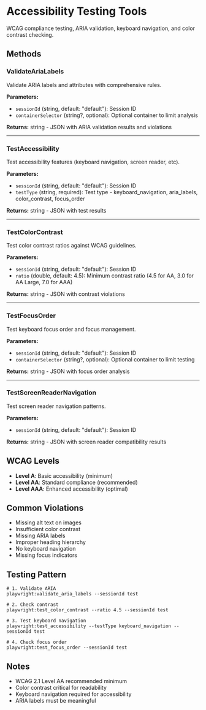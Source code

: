 # Accessibility Testing Tools

WCAG compliance testing, ARIA validation, keyboard navigation, and color contrast checking.

## Methods

### ValidateAriaLabels
Validate ARIA labels and attributes with comprehensive rules.

**Parameters:**
- `sessionId` (string, default: "default"): Session ID
- `containerSelector` (string?, optional): Optional container to limit analysis

**Returns:** string - JSON with ARIA validation results and violations

---

### TestAccessibility
Test accessibility features (keyboard navigation, screen reader, etc).

**Parameters:**
- `sessionId` (string, default: "default"): Session ID
- `testType` (string, required): Test type - keyboard_navigation, aria_labels, color_contrast, focus_order

**Returns:** string - JSON with test results

---

### TestColorContrast
Test color contrast ratios against WCAG guidelines.

**Parameters:**
- `sessionId` (string, default: "default"): Session ID
- `ratio` (double, default: 4.5): Minimum contrast ratio (4.5 for AA, 3.0 for AA Large, 7.0 for AAA)

**Returns:** string - JSON with contrast violations

---

### TestFocusOrder
Test keyboard focus order and focus management.

**Parameters:**
- `sessionId` (string, default: "default"): Session ID
- `containerSelector` (string?, optional): Optional container to limit testing

**Returns:** string - JSON with focus order analysis

---

### TestScreenReaderNavigation
Test screen reader navigation patterns.

**Parameters:**
- `sessionId` (string, default: "default"): Session ID

**Returns:** string - JSON with screen reader compatibility results

## WCAG Levels

- **Level A**: Basic accessibility (minimum)
- **Level AA**: Standard compliance (recommended)
- **Level AAA**: Enhanced accessibility (optimal)

## Common Violations

- Missing alt text on images
- Insufficient color contrast
- Missing ARIA labels
- Improper heading hierarchy
- No keyboard navigation
- Missing focus indicators

## Testing Pattern

```
# 1. Validate ARIA
playwright:validate_aria_labels --sessionId test

# 2. Check contrast
playwright:test_color_contrast --ratio 4.5 --sessionId test

# 3. Test keyboard navigation
playwright:test_accessibility --testType keyboard_navigation --sessionId test

# 4. Check focus order
playwright:test_focus_order --sessionId test
```

## Notes

- WCAG 2.1 Level AA recommended minimum
- Color contrast critical for readability
- Keyboard navigation required for accessibility
- ARIA labels must be meaningful
